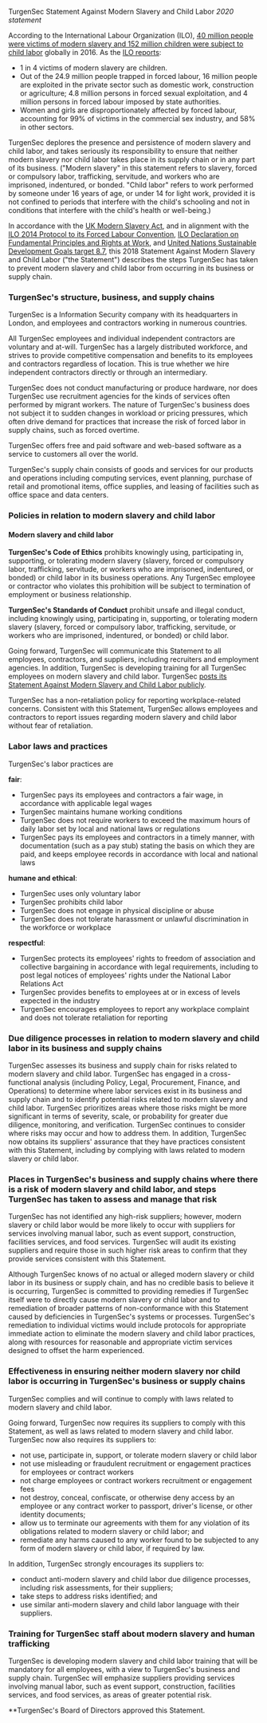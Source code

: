 TurgenSec Statement Against Modern Slavery and Child Labor
*2020 statement*

According to the International Labour Organization (ILO), [40 million people were victims of modern slavery and 152 million children were subject to child labor](http://www.ilo.org/global/about-the-ilo/newsroom/news/WCMS_574717/lang--en/index.htm) globally in 2016. As the [ILO reports](http://www.ilo.org/global/topics/forced-labour/lang--en/index.htm):
   - 1 in 4 victims of modern slavery are children.
   - Out of the 24.9 million people trapped in forced labour, 16 million people are exploited in the private sector such as domestic work, construction or agriculture; 4.8 million persons in forced sexual exploitation, and 4 million persons in forced labour imposed by state authorities.
   -	Women and girls are disproportionately affected by forced labour, accounting for 99% of victims in the commercial sex industry, and 58% in other sectors.

TurgenSec deplores the presence and persistence of modern slavery and child labor, and takes seriously its responsibility to ensure that neither modern slavery nor child labor takes place in its supply chain or in any part of its business. ("Modern slavery" in this statement refers to slavery, forced or compulsory labor, trafficking, servitude, and workers who are imprisoned, indentured, or bonded. "Child labor" refers to work performed by someone under 16 years of age, or under 14 for light work, provided it is not confined to periods that interfere with the child's schooling and not in conditions that interfere with the child's health or well-being.)

In accordance with the [UK Modern Slavery Act](http://www.legislation.gov.uk/ukpga/2015/30/section/54/enacted), and in alignment with the [ILO 2014 Protocol to its Forced Labour Convention](http://www.ilo.org/dyn/normlex/en/f?p=NORMLEXPUB:12100:0::NO::P12100_ILO_CODE:P029), [ILO Declaration on Fundamental Principles and Rights at Work](http://www.ilo.org/declaration/thedeclaration/textdeclaration/lang--en/index.htm), and [United Nations Sustainable Development Goals target 8.7](https://sustainabledevelopment.un.org/sdg8), this 2018 Statement Against Modern Slavery and Child Labor ("the Statement") describes the steps TurgenSec has taken to prevent modern slavery and child labor from occurring in its business or supply chain.

### TurgenSec's structure, business, and supply chains

TurgenSec is a Information Security company with its headquarters in London, and employees and contractors working in numerous countries.

All TurgenSec employees and individual independent contractors are voluntary and at-will. TurgenSec has a largely distributed workforce, and strives to provide competitive compensation and benefits to its employees and contractors regardless of location. This is true whether we hire independent contractors directly or through an intermediary.

TurgenSec does not conduct manufacturing or produce hardware, nor does TurgenSec use recruitment agencies for the kinds of services often performed by migrant workers. The nature of TurgenSec's business does not subject it to sudden changes in workload or pricing pressures, which often drive demand for practices that increase the risk of forced labor in supply chains, such as forced overtime.

TurgenSec offers free and paid software and web-based software as a service to customers all over the world.

TurgenSec's supply chain consists of goods and services for our products and operations including computing services, event planning, purchase of retail and promotional items, office supplies, and leasing of facilities such as office space and data centers.

### Policies in relation to modern slavery and child labor

#### Modern slavery and child labor

**TurgenSec's Code of Ethics** prohibits knowingly using, participating in, supporting, or tolerating modern slavery (slavery, forced or compulsory labor, trafficking, servitude, or workers who are imprisoned, indentured, or bonded) or child labor in its business operations. Any TurgenSec employee or contractor who violates this prohibition will be subject to termination of employment or business relationship.

**TurgenSec's Standards of Conduct** prohibit unsafe and illegal conduct, including knowingly using, participating in, supporting, or tolerating modern slavery (slavery, forced or compulsory labor, trafficking, servitude, or workers who are imprisoned, indentured, or bonded) or child labor.

Going forward, TurgenSec will communicate this Statement to all employees, contractors, and suppliers, including recruiters and employment agencies. In addition, TurgenSec is developing training for all TurgenSec employees on modern slavery and child labor. TurgenSec [posts its Statement Against Modern Slavery and Child Labor publicly](/pending/turgensec-statement-against-modern-slavery-and-child-labor).

TurgenSec has a non-retaliation policy for reporting workplace-related concerns. Consistent with this Statement, TurgenSec allows employees and contractors to report issues regarding modern slavery and child labor without fear of retaliation.

### Labor laws and practices

TurgenSec's labor practices are

**fair**:
   - TurgenSec pays its employees and contractors a fair wage, in accordance with applicable legal wages
   - TurgenSec maintains humane working conditions
   - TurgenSec does not require workers to exceed the maximum hours of daily labor set by local and national laws or regulations
   - TurgenSec pays its employees and contractors in a timely manner, with documentation (such as a pay stub) stating the basis on which they are paid, and keeps employee records in accordance with local and national laws

**humane and ethical**:
   - TurgenSec uses only voluntary labor
   - TurgenSec prohibits child labor
   - TurgenSec does not engage in physical discipline or abuse
   - TurgenSec does not tolerate harassment or unlawful discrimination in the workforce or workplace

**respectful**:
   - TurgenSec protects its employees' rights to freedom of association and collective bargaining in accordance with legal requirements, including to post legal notices of employees' rights under the National Labor Relations Act
   - TurgenSec provides benefits to employees at or in excess of levels expected in the industry
   - TurgenSec encourages employees to report any workplace complaint and does not tolerate retaliation for reporting

### Due diligence processes in relation to modern slavery and child labor in its business and supply chains

TurgenSec assesses its business and supply chain for risks related to modern slavery and child labor. TurgenSec has engaged in a cross-functional analysis (including Policy, Legal, Procurement, Finance, and Operations) to determine where labor services exist in its business and supply chain and to identify potential risks related to modern slavery and child labor. TurgenSec prioritizes areas where those risks might be more significant in terms of severity, scale, or probability for greater due diligence, monitoring, and verification. TurgenSec continues to consider where risks may occur and how to address them. In addition, TurgenSec now obtains its suppliers' assurance that they have practices consistent with this Statement, including by complying with laws related to modern slavery or child labor.

### Places in TurgenSec's business and supply chains where there is a risk of modern slavery and child labor, and steps TurgenSec has taken to assess and manage that risk

TurgenSec has not identified any high-risk suppliers; however, modern slavery or child labor would be more likely to occur with suppliers for services involving manual labor, such as event support, construction, facilities services, and food services. TurgenSec will audit its existing suppliers and require those in such higher risk areas to confirm that they provide services consistent with this Statement.

Although TurgenSec knows of no actual or alleged modern slavery or child labor in its business or supply chain, and has no credible basis to believe it is occurring, TurgenSec is committed to providing remedies if TurgenSec itself were to directly cause modern slavery or child labor and to remediation of broader patterns of non-conformance with this Statement caused by deficiencies in TurgenSec's systems or processes. TurgenSec's remediation to individual victims would include protocols for appropriate immediate action to eliminate the modern slavery and child labor practices, along with resources for reasonable and appropriate victim services designed to offset the harm experienced.

### Effectiveness in ensuring neither modern slavery nor child labor is occurring in TurgenSec's business or supply chains

TurgenSec complies and will continue to comply with laws related to modern slavery and child labor.

Going forward, TurgenSec now requires its suppliers to comply with this Statement, as well as laws related to modern slavery and child labor. TurgenSec now also requires its suppliers to:
   - not use, participate in, support, or tolerate modern slavery or child labor
   - not use misleading or fraudulent recruitment or engagement practices for employees or contract workers
   - not charge employees or contract workers recruitment or engagement fees
   - not destroy, conceal, confiscate, or otherwise deny access by an employee or any contract worker to passport, driver's license, or other identity documents;
   - allow us to terminate our agreements with them for any violation of its obligations related to modern slavery or child labor; and
   - remediate any harms caused to any worker found to be subjected to any form of modern slavery or child labor, if required by law.

In addition, TurgenSec strongly encourages its suppliers to:
   - conduct anti-modern slavery and child labor due diligence processes, including risk assessments, for their suppliers;
   - take steps to address risks identified; and
   - use similar anti-modern slavery and child labor language with their suppliers.

### Training for TurgenSec staff about modern slavery and human trafficking

TurgenSec is developing modern slavery and child labor training that will be mandatory for all employees, with a view to TurgenSec's business and supply chain. TurgenSec will emphasize suppliers providing services involving manual labor, such as event support, construction, facilities services, and food services, as areas of greater potential risk.

**TurgenSec's Board of Directors approved this Statement.
